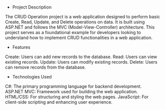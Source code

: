 + Project Description

The CRUD Operation project is a web application designed to perform basic Create, Read, Update, and Delete operations on data. It is built using ASP.NET and follows the MVC (Model-View-Controller) architecture. This project serves as a foundational example for developers looking to understand how to implement CRUD functionalities in a web application.

+ Features

Create: Users can add new records to the database.
Read: Users can view existing records.
Update: Users can modify existing records.
Delete: Users can remove records from the database.

+ Technologies Used

C#: The primary programming language for backend development.
ASP.NET MVC: Framework used for building the web application.
HTML/CSS: For structuring and styling the web pages.
JavaScript: For client-side scripting and enhancing user experience.
